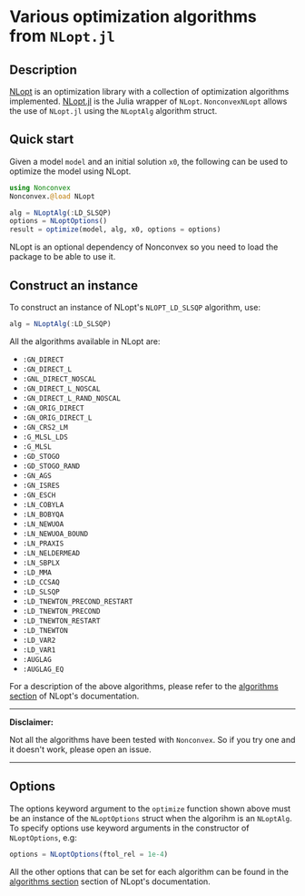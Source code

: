 # Various optimization algorithms from `NLopt.jl`

## Description

[NLopt](https://github.com/stevengj/nlopt) is an optimization library with a collection of optimization algorithms implemented. [NLopt.jl](https://github.com/JuliaOpt/NLopt.jl) is the Julia wrapper of `NLopt`. `NonconvexNLopt` allows the use of `NLopt.jl` using the `NLoptAlg` algorithm struct.

## Quick start

Given a model `model` and an initial solution `x0`, the following can be used to optimize the model using NLopt.
```julia
using Nonconvex
Nonconvex.@load NLopt

alg = NLoptAlg(:LD_SLSQP)
options = NLoptOptions()
result = optimize(model, alg, x0, options = options)
```
NLopt is an optional dependency of Nonconvex so you need to load the package to be able to use it.

## Construct an instance

To construct an instance of NLopt's `NLOPT_LD_SLSQP` algorithm, use:
```julia
alg = NLoptAlg(:LD_SLSQP)
```

All the algorithms available in NLopt are:
- `:GN_DIRECT`
- `:GN_DIRECT_L`
- `:GNL_DIRECT_NOSCAL`
- `:GN_DIRECT_L_NOSCAL`
- `:GN_DIRECT_L_RAND_NOSCAL`
- `:GN_ORIG_DIRECT`
- `:GN_ORIG_DIRECT_L`
- `:GN_CRS2_LM`
- `:G_MLSL_LDS`
- `:G_MLSL`
- `:GD_STOGO`
- `:GD_STOGO_RAND`
- `:GN_AGS`
- `:GN_ISRES`
- `:GN_ESCH`
- `:LN_COBYLA`
- `:LN_BOBYQA`
- `:LN_NEWUOA`
- `:LN_NEWUOA_BOUND`
- `:LN_PRAXIS`
- `:LN_NELDERMEAD`
- `:LN_SBPLX`
- `:LD_MMA`
- `:LD_CCSAQ`
- `:LD_SLSQP`
- `:LD_TNEWTON_PRECOND_RESTART`
- `:LD_TNEWTON_PRECOND`
- `:LD_TNEWTON_RESTART`
- `:LD_TNEWTON`
- `:LD_VAR2`
- `:LD_VAR1`
- `:AUGLAG`
- `:AUGLAG_EQ`

For a description of the above algorithms, please refer to the [algorithms section](https://nlopt.readthedocs.io/en/latest/NLopt_Algorithms/) of NLopt's documentation.

---
**Disclaimer:**

Not all the algorithms have been tested with `Nonconvex`. So if you try one and it doesn't work, please open an issue.

---

## Options

The options keyword argument to the `optimize` function shown above must be an instance of the `NLoptOptions` struct when the algorihm is an `NLoptAlg`. To specify options use keyword arguments in the constructor of `NLoptOptions`, e.g:
```julia
options = NLoptOptions(ftol_rel = 1e-4)
```
All the other options that can be set for each algorithm can be found in the [algorithms section](https://nlopt.readthedocs.io/en/latest/NLopt_Algorithms/) section of NLopt's documentation.
